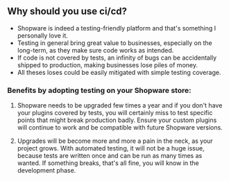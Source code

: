 ## Why should you use ci/cd?

- Shopware is indeed a testing-friendly platform and that's something I personally love it. 
- Testing in general bring great value to businesses, especially on the long-term, as they make sure code works as intended. 
- If code is not covered by tests, an infinity of bugs can be accidentally shipped to production, making businesses lose piles of money. 
- All theses loses could be easily mitigated with simple testing coverage.

### Benefits by adopting testing on your Shopware store:

1. Shopware needs to be upgraded few times a year and if you don't have your plugins covered by tests, you will certainly miss to test specific points that might break production badly. Ensure your custom plugins will continue to work and be compatible with future Shopware versions.

2. Upgrades will be become more and more a pain in the neck, as your project grows. With automated testing, it will not be a huge issue, because tests are written once and can be run as many times as wanted. If something breaks, that's all fine, you will know in the development phase. 
